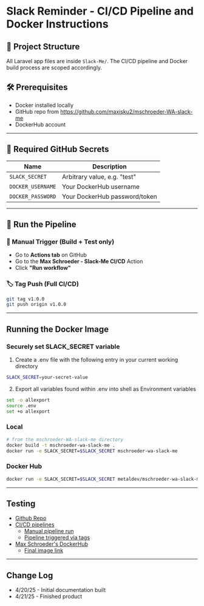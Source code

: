 # Slack Reminder - CI/CD Pipeline and Docker Instructions

## 📁 Project Structure

All Laravel app files are inside `Slack-Me/`. The CI/CD pipeline and Docker build process are scoped accordingly.

## 🛠 Prerequisites

- Docker installed locally
- GitHub repo from https://github.com/maxisku2/mschroeder-WA-slack-me
- DockerHub account

---

## 🔐 Required GitHub Secrets

| Name              | Description                     |
|------------------|---------------------------------|
| `SLACK_SECRET`     | Arbitrary value, e.g. "test"     |
| `DOCKER_USERNAME` | Your DockerHub username         |
| `DOCKER_PASSWORD` | Your DockerHub password/token   |

---

## 🧪 Run the Pipeline

### 🔄 Manual Trigger (Build + Test only)

- Go to **Actions tab** on GitHub
- Go to the **Max Schroeder - Slack-Me CI/CD** Action 
- Click **"Run workflow"**

### 🏷 Tag Push (Full CI/CD)

```bash
git tag v1.0.0
git push origin v1.0.0
```

---

## Running the Docker Image ###

### Securely set SLACK_SECRET variable ###

1. Create a .env file with the following entry in your current working directory

```bash
SLACK_SECRET=your-secret-value
```

2. Export all variables found within .env into shell as Environment variables

```bash
set -o allexport
source .env
set +o allexport
```

### Local ###

```bash
# from the mschroeder-WA-slack-me directory
docker build -t mschroeder-wa-slack-me .
docker run -e SLACK_SECRET=$SLACK_SECRET mschroeder-wa-slack-me
```

### Docker Hub ###

```bash
docker run -e SLACK_SECRET=$SLACK_SECRET metaldev/mschroeder-wa-slack-me:latest
```

--- 

## Testing ##
- [Github Repo](https://github.com/maxisku2/mschroeder-WA-slack-me)
- [CI/CD pipelines](https://github.com/maxisku2/mschroeder-WA-slack-me/actions/workflows/cicd.yml)
  - [Manual pipeline run](https://github.com/maxisku2/mschroeder-WA-slack-me/actions/runs/14562739312)
  - [Pipeline triggered via tags](https://github.com/maxisku2/mschroeder-WA-slack-me/actions/runs/14562806824)
- [Max Schroeder's DockerHub](https://hub.docker.com/repositories/metaldev)
  - [Final image link](https://hub.docker.com/repository/docker/metaldev/mschroeder-wa-slack-me/tags/latest/sha256-e50bcc14000165a8ec637177e56e6304b239ab76928f858f739b89b960d9c3a8)
---

## Change Log ##
- 4/20/25 - Initial documentation built
- 4/21/25 - Finished product